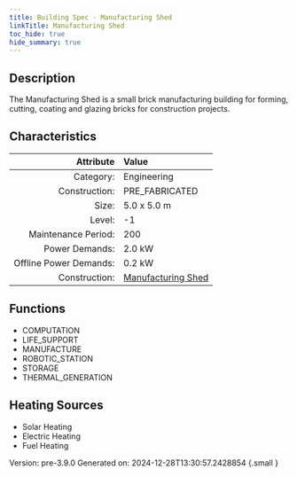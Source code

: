 ```yaml
---
title: Building Spec - Manufacturing Shed
linkTitle: Manufacturing Shed
toc_hide: true
hide_summary: true
---
```


## Description
The Manufacturing Shed is a small brick manufacturing building for forming, cutting, coating and glazing bricks for construction projects.

## Characteristics

| Attribute      | Value |
|--------:|:------|
|Category:|Engineering|
|Construction:|PRE_FABRICATED|
|Size:|5.0 x 5.0 m|
|Level:|-1|
|Maintenance Period:|200|
|Power Demands:|2.0 kW|
|Offline Power Demands:|0.2 kW|
|Construction:|[Manufacturing Shed](/docs/definitions/construction/manufacturing-shed)|

## Functions
      
- COMPUTATION
- LIFE_SUPPORT
- MANUFACTURE
- ROBOTIC_STATION
- STORAGE
- THERMAL_GENERATION



## Heating Sources

- Solar Heating
- Electric Heating
- Fuel Heating

Version: pre-3.9.0 Generated on: 2024-12-28T13:30:57.2428854
{.small }